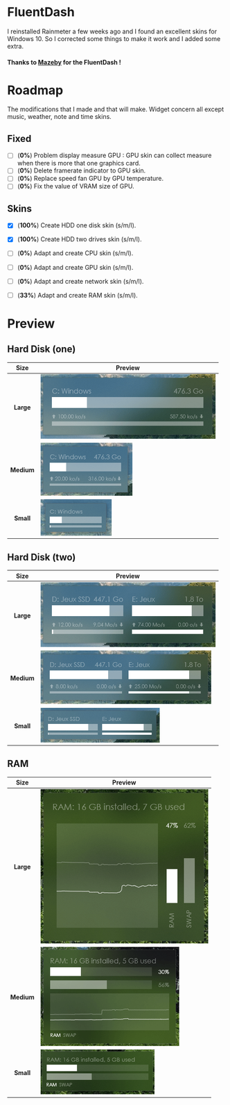# FluentDash
I reinstalled Rainmeter a few weeks ago and I found an excellent skins for Windows 10.
So I corrected some things to make it work and I added some extra.

#### Thanks to [Mazeby](https://github.com/Mazeby/FluentDash) for the FluentDash !


# Roadmap
The modifications that I made and that will make.
Widget concern all except music, weather, note and time skins.

## Fixed
- [ ] (**0%**) Problem display measure GPU : GPU skin can collect measure when there is more that one graphics card.
- [ ] (**0%**) Delete framerate indicator to GPU skin.
- [ ] (**0%**) Replace speed fan GPU by GPU temperature.
- [ ] (**0%**) Fix the value of VRAM size of GPU.

## Skins
- [X] (**100%**) Create HDD one disk skin (s/m/l).
- [X] (**100%**) Create HDD two drives skin (s/m/l).
- [ ] (**0%**) Adapt and create CPU skin (s/m/l).
- [ ] (**0%**) Adapt and create GPU skin (s/m/l).
- [ ] (**0%**) Adapt and create network skin (s/m/l).
- [ ] (**33%**) Adapt and create RAM skin (s/m/l).


# Preview
## Hard Disk (one)
Size | Preview
:------------: | -------------
**Large** | ![HDDone Large](https://raw.githubusercontent.com/HyperNovax/FluentDash/master/Example%20Images/hddone-large.gif "HDD one large widget")
**Medium** | ![HDDone Medium](https://raw.githubusercontent.com/HyperNovax/FluentDash/master/Example%20Images/hddone-medium.gif "HDD one medium widget")
**Small** | ![HDDone Small](https://raw.githubusercontent.com/HyperNovax/FluentDash/master/Example%20Images/hddone-small.gif "HDD one small widget")

## Hard Disk (two)
Size | Preview
:------------: | -------------
**Large** | ![HDDtwo Large](https://raw.githubusercontent.com/HyperNovax/FluentDash/master/Example%20Images/hddtwo-large.gif "HDD two large widget")
**Medium** | ![HDDtwo Medium](https://raw.githubusercontent.com/HyperNovax/FluentDash/master/Example%20Images/hddtwo-medium.gif "HDD two medium widget")
**Small** | ![HDDtwo Small](https://raw.githubusercontent.com/HyperNovax/FluentDash/master/Example%20Images/hddtwo-small.gif "HDD two small widget")

## RAM
Size | Preview
:------------: | -------------
**Large** | ![RAM Large](https://raw.githubusercontent.com/HyperNovax/FluentDash/master/Example%20Images/ram-large.gif "RAM large widget")
**Medium** | ![RAM Medium](https://raw.githubusercontent.com/HyperNovax/FluentDash/master/Example%20Images/ram-medium.gif "RAM medium widget")
**Small** | ![RAM Small](https://raw.githubusercontent.com/HyperNovax/FluentDash/master/Example%20Images/ram-small.gif "RAM small widget")
